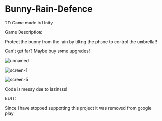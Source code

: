# Bunny-Rain-Defence
2D Game made in Unity

Game Description: 

Protect the bunny from the rain by tilting the phone to control the umbrella!! 

Can't get far? Maybe buy some upgrades!

![unnamed](https://user-images.githubusercontent.com/35507715/99890837-f3e62080-2c6b-11eb-878a-ded73b6e5955.png)

![screen-1](https://user-images.githubusercontent.com/35507715/99890897-addd8c80-2c6c-11eb-8cad-d5b62ab837c6.jpg)

![screen-5](https://user-images.githubusercontent.com/35507715/99890836-f34d8a00-2c6b-11eb-9862-cc6da5117081.jpg)


Code is messy due to laziness!

EDIT: 

Since I have stopped supporting this project it was removed from google play
